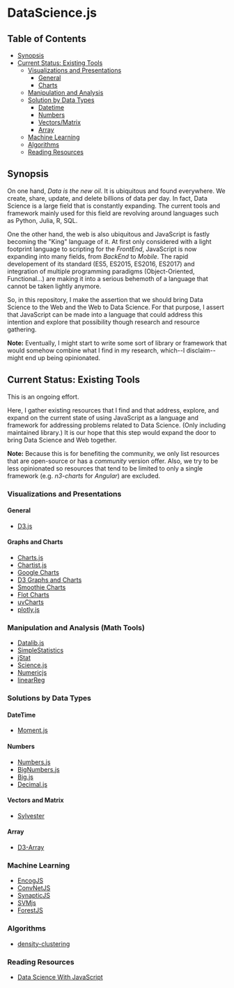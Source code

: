 # DataScience.js

## Table of Contents
- [Synopsis](#synopsis)
- [Current Status: Existing Tools](#current_status)
  - [Visualizations and Presentations](#visualizations)
    - [General](#visuals_general)
    - [Charts](#visuals_charts)
  - [Manipulation and Analysis](#analysis)
  - [Solution by Data Types](#data_types)
    - [Datetime](#datetime)
    - [Numbers](#numbers)
    - [Vectors/Matrix](#vector_matrix)
    - [Array](#array)
  - [Machine Learning](#machine_learning)
  - [Algorithms](#algorithms)
  - [Reading Resources](#readings)
  
    
<a name="synopsis"></a>
## Synopsis
On one hand, *Data is the new oil*. It is ubiquitous and found everywhere. We create, share, update, and delete billions of data per day. In fact, Data Science is a large field that is constantly expanding. The current tools and framework mainly used for this field are revolving around languages such as Python, Julia, R, SQL.

One the other hand, the web is also ubiquitous and JavaScript is fastly becoming the "King" language of it. At first only considered with a light footprint language to scripting for the *FrontEnd*, JavaScript is now expanding into many fields, from *BackEnd* to *Mobile*. The rapid developement of its standard (ES5, ES2015, ES2016, ES2017) and integration of multiple programming paradigms (Object-Oriented, Functional...) are making it into a serious behemoth of a language that cannot be taken lightly anymore.

So, in this repository, I make the assertion that we should bring Data Science to the Web and the Web to Data Science. For that purpose, I assert that JavaScript can be made into a language that could address this intention and explore that possibility though research and resource gathering. 

**Note:** Eventually, I might start to write some sort of library or framework that would somehow combine what I find in my research, which--I disclaim--might end up being opinionated.

<a name="current_status"></a>
## Current Status: Existing Tools
This is an ongoing effort.

Here, I gather existing resources that I find and that address, explore, and expand on the current state of using JavaScript as a language and framework for addressing problems related to Data Science. (Only including maintained library.) It is our hope that this step would expand the door to bring Data Science and Web together.

**Note:** Because this is for benefiting the community, we only list resources that are open-source or has a *community* version offer. Also, we try to be less opinionated so resources that tend to be limited to only a single framework (e.g. *n3-charts* for *Angular*) are excluded.

<a name="visualizations"></a>
### Visualizations and Presentations

<a name="#visuals_general"></a>
#### General
- [D3.js](https://d3js.org/)

<a name="#visuals_charts"></a>
#### Graphs and Charts
- [Charts.js](http://www.chartjs.org/)
- [Chartist.js](https://gionkunz.github.io/chartist-js/)
- [Google Charts](https://developers.google.com/chart/)
- [D3 Graphs and Charts](https://github.com/d3/d3/wiki/Gallery)
- [Smoothie Charts](http://smoothiecharts.org/)
- [Flot Charts](http://www.flotcharts.org/)
- [uvCharts](https://imaginea.github.io/uvCharts/)
- [plotly.js](https://plot.ly/javascript/)

<a name="analysis"></a>
### Manipulation and Analysis (Math Tools)
- [Datalib.js](https://vega.github.io/datalib/)
- [SimpleStatistics](http://simplestatistics.org/)
- [jStat](https://github.com/jstat/jstat)
- [Science.js](https://github.com/jasondavies/science.js/)
- [Numericjs](http://www.numericjs.com/)
- [linearReg](https://github.com/lastlegion/linearReg.js)

<a name="data_types"></a>
### Solutions by Data Types

<a name="datetime"></a>
#### DateTime
- [Moment.js](https://momentjs.com/)

<a name="numbers"></a>
#### Numbers
- [Numbers.js](https://github.com/numbers/numbers.js)
- [BigNumbers.js](https://github.com/MikeMcl/bignumber.js)
- [Big.js](https://github.com/MikeMcl/big.js)
- [Decimal.js](https://github.com/MikeMcl/decimal.js)

<a name="vector_matrix"></a>
#### Vectors and Matrix
- [Sylvester](https://github.com/jcoglan/sylvester)

<a name="array"></a>
#### Array
- [D3-Array](https://github.com/d3/d3-array)

<a name="machine_learning"></a>
### Machine Learning
- [EncogJS](https://github.com/encog/encog-javascript)
- [ConvNetJS](https://cs.stanford.edu/people/karpathy/convnetjs/)
- [SynapticJS](https://synaptic.juancazala.com/#/)
- [SVMjs](https://github.com/karpathy/svmjs)
- [ForestJS](https://github.com/karpathy/forestjs)

<a name="algorithms"></a>
### Algorithms
- [density-clustering](https://github.com/uhho/density-clustering)

<a name="readings"></a>
### Reading Resources
- [Data Science With JavaScript](https://www.gitbook.com/book/dtabio/data-science-with-javascript/details)
